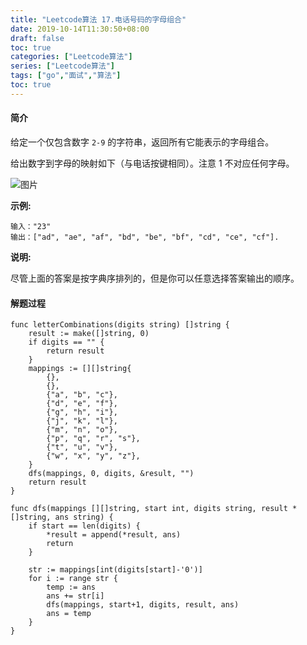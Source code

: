 ```yaml
---
title: "Leetcode算法 17.电话号码的字母组合"
date: 2019-10-14T11:30:50+08:00
draft: false
toc: true
categories: ["Leetcode算法"]
series: ["Leetcode算法"]
tags: ["go","面试","算法"]
toc: true
---
```


#### 简介

给定一个仅包含数字 `2-9` 的字符串，返回所有它能表示的字母组合。

给出数字到字母的映射如下（与电话按键相同）。注意 1 不对应任何字母。

![图片](/images/blog/2019-10/sf_17.png)

**示例:**

``` golang
输入："23"
输出：["ad", "ae", "af", "bd", "be", "bf", "cd", "ce", "cf"].
```

**说明:**

尽管上面的答案是按字典序排列的，但是你可以任意选择答案输出的顺序。

#### 解题过程

``` golang
func letterCombinations(digits string) []string {
	result := make([]string, 0)
	if digits == "" {
		return result
	}
	mappings := [][]string{
		{},
		{},
		{"a", "b", "c"},
		{"d", "e", "f"},
		{"g", "h", "i"},
		{"j", "k", "l"},
		{"m", "n", "o"},
		{"p", "q", "r", "s"},
		{"t", "u", "v"},
		{"w", "x", "y", "z"},
	}
	dfs(mappings, 0, digits, &result, "")
	return result
}

func dfs(mappings [][]string, start int, digits string, result *[]string, ans string) {
	if start == len(digits) {
		*result = append(*result, ans)
		return
	}

	str := mappings[int(digits[start]-'0')]
	for i := range str {
		temp := ans
		ans += str[i]
		dfs(mappings, start+1, digits, result, ans)
		ans = temp
	}
}
```
